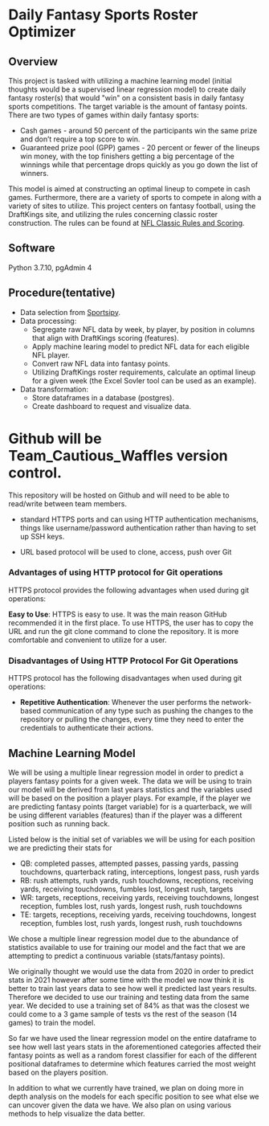# Daily Fantasy Sports Roster Optimizer

## Overview
This project is tasked with utilizing a machine learning model (initial thoughts would be a supervised linear regression model) to create daily fantasy roster(s) that would "win" on a consistent basis in daily fantasy sports competitions.  The target variable is the amount of fantasy points.  There are two types of games within daily fantasy sports:

- Cash games - around 50 percent of the participants win the same prize and don’t require a top score to win.
- Guaranteed prize pool (GPP) games - 20 percent or fewer of the lineups win money, with the top finishers getting a big percentage of the winnings while that percentage drops quickly as you go down the list of winners.

This model is aimed at constructing an optimal lineup to compete in cash games.  Furthermore, there are a variety of sports to compete in along with a variety of sites to utilize.  This project centers on fantasy football, using the DraftKings site, and utilizing the rules concerning classic roster construction.  The rules can be found at [NFL Classic Rules and Scoring](https://www.draftkings.com/help/rules/1/1). 

## Software
Python 3.7.10, pgAdmin 4

## Procedure(tentative)
- Data selection from [Sportsipy](https://github.com/roclark/sportsipy).
- Data processing:
  - Segregate raw NFL data by week, by player, by position in columns that align with DraftKings scoring (features).
  - Apply machine learing model to predict NFL data for each eligible NFL player.
  - Convert raw NFL data into fantasy points.
  - Utilizing DraftKings roster requirements, calculate an optimal lineup for a given week (the Excel Sovler tool can be used as an example).
- Data transformation:
  - Store dataframes in a database (postgres).
  - Create dashboard to request and visualize data.    


# Github will be Team_Cautious_Waffles version control.

This repository will be hosted on Github and will need to be able to read/write between team members.
*	standard HTTPS ports and can using HTTP authentication mechanisms, things like username/password authentication rather than having to set up SSH keys.

* URL based protocol will be used to clone, access, push over Git

### Advantages of using HTTP protocol for Git operations

HTTPS protocol provides the following advantages when used during git operations:

**Easy to Use**: HTTPS is easy to use. It was the main reason GitHub recommended it in the first place. To use HTTPS, the user has to copy the URL and run the git clone command to clone the repository. It is more comfortable and convenient to utilize for a user.

### Disadvantages of Using HTTP Protocol For Git Operations

HTTPS protocol has the following disadvantages when used during git operations:

- **Repetitive Authentication**: Whenever the user performs the network-based communication of any type such as pushing the changes to the repository or pulling the changes, every time they need to enter the credentials to authenticate their actions. 

## Machine Learning Model

We will be using a multiple linear regression model in order to predict a players fantasy points for a given week. The data we will be using to train our model will be derived from last years statistics and the variables used will be based on the position a player plays. For example, if the player we are predicting fantasy points (target variable) for is a quarterback, we will be using different variables (features) than if the player was a different position such as running back.

Listed below is the initial set of variables we will be using for each position we are predicting their stats for

- QB: completed passes, attempted passes, passing yards, passing touchdowns, quarterback rating, interceptions, longest pass, rush yards
- RB: rush attempts, rush yards, rush touchdowns, receptions, receiving yards, receiving touchdowns, fumbles lost, longest rush, targets
- WR: targets, receptions, receiving yards, receiving touchdowns, longest reception, fumbles lost, rush yards, longest rush, rush touchdowns
- TE: targets, receptions, receiving yards, receiving touchdowns, longest reception, fumbles lost, rush yards, longest rush, rush touchdowns

We chose a multiple linear regression model due to the abundance of statistics available to use for training our model and the fact that we are attempting to predict a continuous variable (stats/fantasy points).

We originally thought we would use the data from 2020 in order to predict stats in 2021 however after some time with the model we now think it is better to train last years data to see how well it predicted last years results. Therefore we decided to use our training and testing data from the same year. We decided to use a training set of 84% as that was the closest we could come to a 3 game sample of tests vs the rest of the season (14 games) to train the model.

So far we have used the linear regression model on the entire dataframe to see how well last years stats in the aforementioned categories affected their fantasy points as well as a random forest classifier for each of the different positional dataframes to determine which features carried the most weight based on the players position.

In addition to what we currently have trained, we plan on doing more in depth analysis on the models for each specific position to see what else we can uncover given the data we have. We also plan on using various methods to help visualize the data better.
